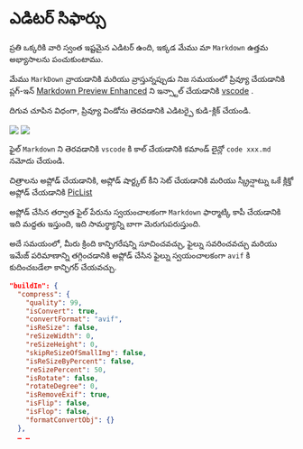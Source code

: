 # ఎడిటర్ సిఫార్సు

ప్రతి ఒక్కరికి వారి స్వంత ఇష్టమైన ఎడిటర్ ఉంది, ఇక్కడ మేము మా `Markdown` ఉత్తమ అభ్యాసాలను పంచుకుంటాము.

మేము `MarkDown` వ్రాయడానికి మరియు వ్రాస్తున్నప్పుడు నిజ సమయంలో ప్రివ్యూ చేయడానికి ప్లగ్-ఇన్ [Markdown Preview Enhanced](https://marketplace.visualstudio.com/items?itemName=shd101wyy.markdown-preview-enhanced) ని ఇన్స్టాల్ చేయడానికి [vscode](https://code.visualstudio.com/) .

దిగువ చూపిన విధంగా, ప్రివ్యూ విండోను తెరవడానికి ఎడిటర్పై కుడి-క్లిక్ చేయండి.

![](https://p.3ti.site/1720775216.avif)
![](https://p.3ti.site/1720775043.avif)

ఫైల్ `Markdown` ని తెరవడానికి `vscode` కి కాల్ చేయడానికి కమాండ్ లైన్లో `code xxx.md` నమోదు చేయండి.

చిత్రాలను అప్లోడ్ చేయడానికి, అప్లోడ్ షార్ట్కట్ కీని సెట్ చేయడానికి మరియు స్క్రీన్షాట్ను ఒకే క్లిక్తో అప్లోడ్ చేయడానికి [PicList](https://github.com/Kuingsmile/PicList)

అప్లోడ్ చేసిన తర్వాత ఫైల్ పేరును స్వయంచాలకంగా `Markdown` ఫార్మాట్కి కాపీ చేయడానికి ఇది మద్దతు ఇస్తుంది, ఇది సామర్థ్యాన్ని బాగా మెరుగుపరుస్తుంది.

అదే సమయంలో, మీరు క్రింది కాన్ఫిగరేషన్ని సూచించవచ్చు, ఫైల్ను సవరించవచ్చు మరియు ఇమేజ్ పరిమాణాన్ని తగ్గించడానికి అప్లోడ్ చేసిన ఫైల్ను స్వయంచాలకంగా `avif` కి కుదించబడేలా కాన్ఫిగర్ చేయవచ్చు.

```json
"buildIn": {
  "compress": {
    "quality": 99,
    "isConvert": true,
    "convertFormat": "avif",
    "isReSize": false,
    "reSizeWidth": 0,
    "reSizeHeight": 0,
    "skipReSizeOfSmallImg": false,
    "isReSizeByPercent": false,
    "reSizePercent": 50,
    "isRotate": false,
    "rotateDegree": 0,
    "isRemoveExif": true,
    "isFlip": false,
    "isFlop": false,
    "formatConvertObj": {}
  },
  … …
```
